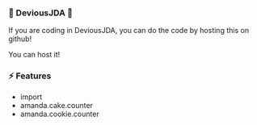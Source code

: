 ### 👾 DeviousJDA 👾
If you are coding in DeviousJDA, you can do the code by hosting
this on github!

You can host it!

### ⚡ Features 
- import
- amanda.cake.counter
- amanda.cookie.counter
